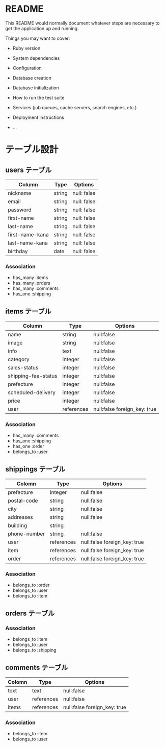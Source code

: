 # README

This README would normally document whatever steps are necessary to get the
application up and running.

Things you may want to cover:

* Ruby version

* System dependencies

* Configuration

* Database creation

* Database initialization

* How to run the test suite

* Services (job queues, cache servers, search engines, etc.)

* Deployment instructions

* ...

# テーブル設計

## users テーブル

| Column          | Type   | Options      |
| --------------- | ------ | ------------ |
| nickname        | string | null: false  |
| email           | string | null: false  |
| password        | string | null: false  |
| first-name      | string | null: false  |
| last-name       | string | null: false  |
| first-name-kana | string | null: false  |
| last-name-kana  | string | null: false  |
| birthday        | date   | null: false  |

### Association

- has_many :items
- has_many :orders
- has_many :comments
- has_one :shipping

## items テーブル

| Column              | Type       | Options                      |
| ------------------- | ---------- | ---------------------------- |
| name                | string     | null:false                   |
| image               | string     | null:false                   |
| info                | text       | null:false                   |
| category            | integer    | null:false                   |
| sales-status        | integer    | null:false                   |
| shipping-fee-status | integer    | null:false                   |
| prefecture          | integer    | null:false                   |
| scheduled-delivery  | integer    | null:false                   |
| price               | integer    | null:false                   |
| user                | references | null:false foreign_key: true |


### Association

- has_many :comments
- has_one :shipping
- has_one :order
- belongs_to :user

## shippings テーブル

| Colomn         | Type       | Options                      |
| -------------- | ---------- | ---------------------------- |
| prefecture     | integer    | null:false                   |
| postal-code    | string     | null:false                   |
| city           | string     | null:false                   |
| addresses      | string     | null:false                   |
| building       | string     |                              |
| phone-number   | string     | null:false                   |
| user           | references | null:false foreign_key: true |
| item           | references | null:false foreign_key: true |
| order          | references | null:false foreign_key: true |

### Association

- belongs_to :order
- belongs_to :user
- belongs_to :item

## orders テーブル



### Association

- belongs_to :item
- belongs_to :user
- belongs_to :shipping

## comments テーブル

| Colomn  | Type       | Options                      |
| ------- | ---------- | ---------------------------- |
| text    | text       | null:false                   |
| user    | references | null:false                   |
| items   | references | null:false foreign_key: true |

### Association

- belongs_to :item
- belongs_to :user